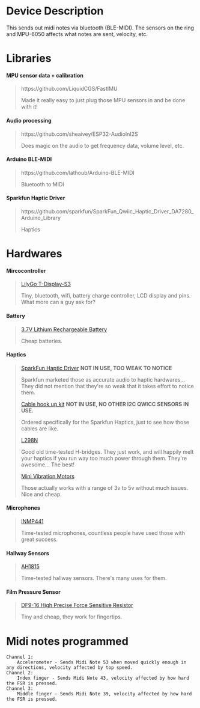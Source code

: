 # Device Description
This sends out midi notes via bluetooth (BLE-MIDI). The sensors on the ring and MPU-6050 affects what notes are sent, velocity, etc.

# Libraries
<h4>MPU sensor data + calibration</h4>
<blockquote>
	https://github.com/LiquidCGS/FastIMU
	<p>Made it really easy to just plug those MPU sensors in and be done with it!</p>
</blockquote>

<h4>Audio processing</h4>
<blockquote>
	https://github.com/sheaivey/ESP32-AudioInI2S
	<p>Does magic on the audio to get frequency data, volume level, etc.</p>
</blockquote>

<h4>Arduino BLE-MIDI</h4>
<blockquote>
	https://github.com/lathoub/Arduino-BLE-MIDI 
	<p>Bluetooth to MIDI</p>
</blockquote>

<h4>Sparkfun Haptic Driver</h4>
<blockquote>
	https://github.com/sparkfun/SparkFun_Qwiic_Haptic_Driver_DA7280_Arduino_Library
	<p>Haptics</p>
</blockquote>



# Hardwares
<div>
	<h4>Mircocontroller</h4>
	<blockquote>
		<a href="https://www.amazon.com/LILYGO-T-Display-S3-ESP32-S3-Development-Soldered/dp/B0BF542H39/">LilyGo T-Display-S3</a>
		<p>Tiny, bluetooth, wifi, battery charge controller, LCD display and pins. What more can a guy ask for?</p>
	</blockquote>
	
</div>

<div>
	<h4>Battery</h4>
	<blockquote>
		<a href="https://www.amazon.com/MakerFocus-Rechargable-Protection-Insulated-Development/dp/B08T6QS58J/?th=1">3.7V Lithium Rechargeable Battery</a>
		<p>Cheap batteries.</p>
	</blockquote>
	
</div>

<div>
	<h4>Haptics</h4>
	<blockquote>
		<a href="https://www.amazon.com/SparkFun-Qwiic-Haptic-Driver-Built/dp/B096YHK485">SparkFun Haptic Driver</a>
		<b> NOT IN USE, TOO WEAK TO NOTICE</b>
		<p>Sparkfun marketed those as accurate audio to haptic hardwares... They did not mention that they're so weak that it takes effort to notice them.</p>
		<a href="https://www.amazon.com/SparkFun-development-soldering-Breadboardable-Chain-able/dp/B07RB2LRH5">Cable hook up kit</a>
		<b> NOT IN USE, NO OTHER I2C QWICC SENSORS IN USE. </b>
		<p>Ordered specifically for the Sparkfun Haptics, just to see how those cables are like.</p>
		<a href="https://www.amazon.com/dp/B0C5JCF5RS">L298N</a>
		<p>Good old time-tested H-bridges. They just work, and will happily melt your haptics if you run way too much power through them. They're awesome... The best!</p>
		<a href="https://www.amazon.com/tatoko-Vibration-Button-Type-Vibrating-Appliances/dp/B07Q1ZV4MJ/">Mini Vibration Motors </a>
		<p>Those actually works with a range of 3v to 5v without much issues. Nice and cheap.</p>
	</blockquote>
	
</div>

<div>
	<h4>Microphones</h4>
	<blockquote>
		<a href="https://www.amazon.com/dp/B092HWW4RS">INMP441</a>
		<p>Time-tested microphones, countless people have used those with great success.</p>
	</blockquote>
</div>

<div>
	<h4>Hallway Sensors</h4>
	<blockquote>
		<a href="https://www.amazon.com/SparkFun-Hall-Effect-Sensor-AH1815-Non-Latching/dp/B07DM7WBCG">AH1815</a>
		<p>Time-tested hallway sensors. There's many uses for them.</p>
	</blockquote>
</div>

<div>
	<h4>Film Pressure Sensor</h4>
	<blockquote>
		<a href="https://www.amazon.com/dp/B07T1CHY58">DF9-16 High Precise Force Sensitive Resistor</a>
		<p>Tiny and cheap, they work for fingertips.</p>
	</blockquote>
	
</div>


<div>
	<h4></h4>
	<a href=""></a>
	<p></p>
</div>


# Midi notes programmed
	Channel 1:
		Accelerometer - Sends Midi Note 53 when moved quickly enough in any directions, velocity affected by top speed.
	Channel 2:
		Index finger - Sends Midi Note 43, velocity affected by how hard the FSR is pressed.
	Channel 3:
		Middle finger - Sends Midi Note 39, velocity affected by how hard the FSR is pressed. 

